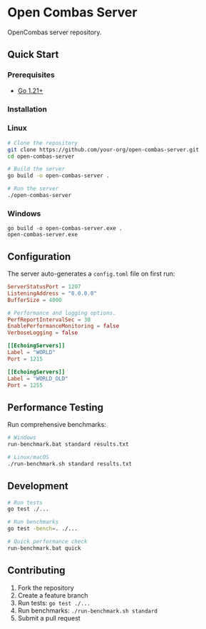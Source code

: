 # Open Combas Server

OpenCombas server repository.

## Quick Start

### Prerequisites
- [Go 1.21+](https://golang.org/dl/)

### Installation


### Linux
```bash
# Clone the repository
git clone https://github.com/your-org/open-combas-server.git
cd open-combas-server

# Build the server
go build -o open-combas-server .

# Run the server
./open-combas-server
```

### Windows
```batch
go build -o open-combas-server.exe .
open-combas-server.exe
```

## Configuration

The server auto-generates a `config.toml` file on first run:

```toml
ServerStatusPort = 1207
ListeningAddress = "0.0.0.0"
BufferSize = 4000

# Performance and logging options.
PerfReportIntervalSec = 30
EnablePerformanceMonitoring = false
VerboseLogging = false

[[EchoingServers]]
Label = "WORLD"
Port = 1215

[[EchoingServers]]
Label = "WORLD_OLD"
Port = 1255

```

## Performance Testing

Run comprehensive benchmarks:

```bash
# Windows
run-benchmark.bat standard results.txt

# Linux/macOS
./run-benchmark.sh standard results.txt
```

## Development

```bash
# Run tests
go test ./...

# Run benchmarks
go test -bench=. ./...

# Quick performance check
run-benchmark.bat quick
```

## Contributing

1. Fork the repository
2. Create a feature branch
3. Run tests: `go test ./...`
4. Run benchmarks: `./run-benchmark.sh standard`
5. Submit a pull request
